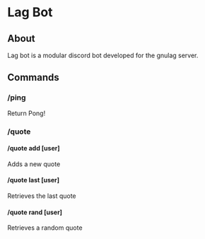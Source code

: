 # Lag Bot

## About
Lag bot is a modular discord bot developed for the gnulag server.

## Commands
### /ping
Return Pong!

### /quote
#### /quote add [user]
Adds a new quote

#### /quote last [user]
Retrieves the last quote

#### /quote rand [user]
Retrieves a random quote
